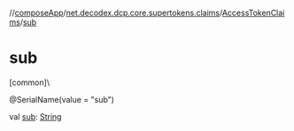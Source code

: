 //[composeApp](../../../index.md)/[net.decodex.dcp.core.supertokens.claims](../index.md)/[AccessTokenClaims](index.md)/[sub](sub.md)

# sub

[common]\

@SerialName(value = &quot;sub&quot;)

val [sub](sub.md): [String](https://kotlinlang.org/api/latest/jvm/stdlib/kotlin/-string/index.html)

